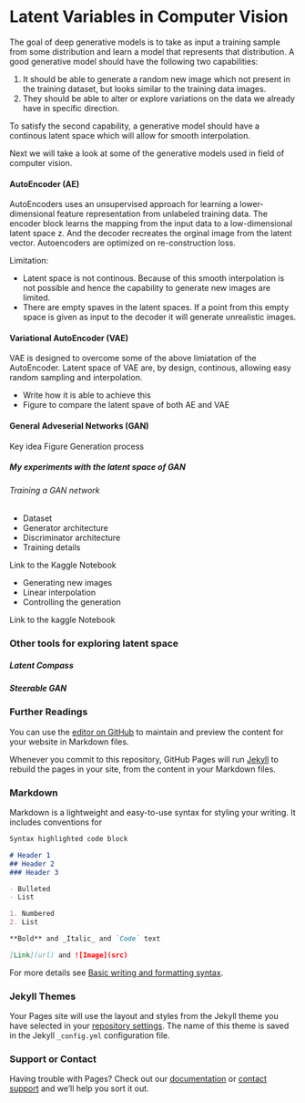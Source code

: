 # Latent Variables in Computer Vision

The goal of deep generative models is to take as input a training sample from some distribution and learn a model that represents that distribution.
A good generative model should have the following two capabilities:
1. It should be able to generate a random new image which not present in the training dataset, but looks similar to the training data images.
2. They should be able to alter or explore variations on the data we already have in specific direction.

To satisfy the second capability, a generative model should have a continous latent space which will allow for smooth interpolation.

Next we will take a look at some of the generative models used in field of computer vision.

#### AutoEncoder (AE)

AutoEncoders uses an unsupervised approach for learning a lower-dimensional feature representation from unlabeled training data. The encoder block learns the mapping from the input data to a low-dimensional latent space z. And the decoder recreates the orginal image from the latent vector. Autoencoders are optimized on re-construction loss. 

Limitation:
- Latent space is not continous. Because of this smooth interpolation is not possible and hence the capability to generate new images are limited.
- There are empty spaves in the latent spaces. If a point from this empty space is given as input to the decoder it will generate unrealistic images.

#### Variational AutoEncoder (VAE)

VAE is designed to overcome some of the above limiatation of the AutoEncoder. Latent space of VAE are, by design, continous, allowing easy random sampling and interpolation.
- Write how it is able to achieve this
- Figure to compare the latent spave of both AE and VAE

#### General Adveserial Networks (GAN)

Key idea
Figure
Generation process

##### My experiments with the latent space of GAN 

###### Training a GAN network

- Dataset
- Generator architecture
- Discriminator architecture
- Training details

Link to the Kaggle Notebook

- Generating new images
- Linear interpolation
- Controlling the generation

Link to the kaggle Notebook

### Other tools for exploring latent space

##### Latent Compass

##### Steerable GAN


### Further Readings



You can use the [editor on GitHub](https://github.com/raigon44/xai.github.io/edit/main/README.md) to maintain and preview the content for your website in Markdown files.

Whenever you commit to this repository, GitHub Pages will run [Jekyll](https://jekyllrb.com/) to rebuild the pages in your site, from the content in your Markdown files.

### Markdown

Markdown is a lightweight and easy-to-use syntax for styling your writing. It includes conventions for

```markdown
Syntax highlighted code block

# Header 1
## Header 2
### Header 3

- Bulleted
- List

1. Numbered
2. List

**Bold** and _Italic_ and `Code` text

[Link](url) and ![Image](src)
```

For more details see [Basic writing and formatting syntax](https://docs.github.com/en/github/writing-on-github/getting-started-with-writing-and-formatting-on-github/basic-writing-and-formatting-syntax).

### Jekyll Themes

Your Pages site will use the layout and styles from the Jekyll theme you have selected in your [repository settings](https://github.com/raigon44/xai.github.io/settings/pages). The name of this theme is saved in the Jekyll `_config.yml` configuration file.

### Support or Contact

Having trouble with Pages? Check out our [documentation](https://docs.github.com/categories/github-pages-basics/) or [contact support](https://support.github.com/contact) and we’ll help you sort it out.

